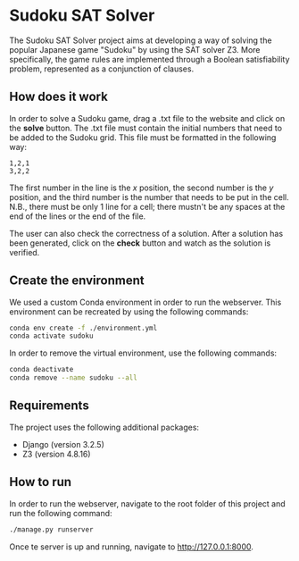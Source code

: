 # Sudoku SAT Solver

The Sudoku SAT Solver project aims at developing a way of solving the popular Japanese game "Sudoku" by using the SAT solver Z3. More specifically, the game rules are implemented through a Boolean satisfiability problem, represented as a conjunction of clauses.

## How does it work
In order to solve a Sudoku game, drag a .txt file to the website and click on the **solve** button. The .txt file must contain the initial numbers that need to be added to the Sudoku grid. This file must be formatted in the following way:

```
1,2,1
3,2,2
```

The first number in the line is the $x$ position, the second number is the $y$ position, and the third number is the number that needs to be put in the cell. N.B., there must be only 1 line for a cell; there mustn't be any spaces at the end of the lines or the end of the file.

The user can also check the correctness of a solution. After a solution has been generated, click on the **check** button and watch as the solution is verified.

## Create the environment
We used a custom Conda environment in order to run the webserver. This environment can be recreated by using the following commands:

```bash
conda env create -f ./environment.yml
conda activate sudoku
```

In order to remove the virtual environment, use the following commands:

```bash
conda deactivate
conda remove --name sudoku --all
```

## Requirements
The project uses the following additional packages:
- Django (version 3.2.5)
- Z3 (version 4.8.16)

## How to run
In order to run the webserver, navigate to the root folder of this project and run the following command:

```bash
./manage.py runserver
```

Once te server is up and running, navigate to http://127.0.0.1:8000.
